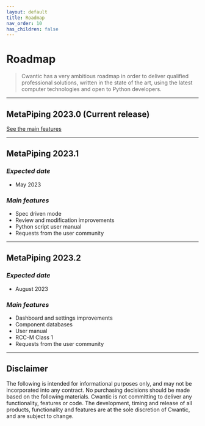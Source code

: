 ```yaml
---
layout: default
title: Roadmap
nav_order: 10
has_children: false
---
```


# Roadmap

>Cwantic has a very ambitious roadmap in order to deliver qualified professional solutions, written in the state of the art, using the latest computer technologies and open to Python developers.

---
## MetaPiping 2023.0 (Current release)

[See the main features](https://documentation.metapiping.com/WhatsNew/2023_0.html)

---

## MetaPiping 2023.1

### *Expected date*

* May 2023

### *Main features*

* Spec driven mode
* Review and modification improvements
* Python script user manual
* Requests from the user community

---

## MetaPiping 2023.2

### *Expected date*

* August 2023

### *Main features*

* Dashboard and settings improvements
* Component databases
* User manual
* RCC-M Class 1
* Requests from the user community

---

## Disclaimer

The following is intended for informational purposes only, and may not be incorporated into any contract. No purchasing decisions should be made based on the following materials. Cwantic is not committing to deliver any functionality, features or code. The development, timing and release of all products, functionality and features are at the sole discretion of Cwantic, and are subject to change.

